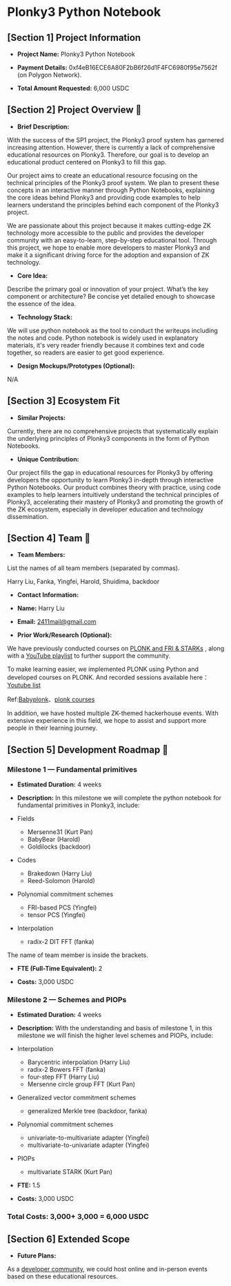 # Plonky3 Python Notebook

  
## [Section 1] Project Information


-  **Project Name:** Plonky3 Python Notebook

-  **Payment Details:** 0xf4eB16ECE6A80F2bB6f26d1F4FC6980f95e7562f (on Polygon Network).

-  **Total Amount Requested:** 6,000 USDC

  

## [Section 2] Project Overview :page_facing_up:

  

-  **Brief Description:**

With the success of the SP1 project, the Plonky3 proof system has garnered increasing attention. However, there is currently a lack of comprehensive educational resources on Plonky3. Therefore, our goal is to develop an educational product centered on Plonky3 to fill this gap.

Our project aims to create an educational resource focusing on the technical principles of the Plonky3 proof system. We plan to present these concepts in an interactive manner through Python Notebooks, explaining the core ideas behind Plonky3 and providing code examples to help learners understand the principles behind each component of the Plonky3 project.

We are passionate about this project because it makes cutting-edge ZK technology more accessible to the public and provides the developer community with an easy-to-learn, step-by-step educational tool. Through this project, we hope to enable more developers to master Plonky3 and make it a significant driving force for the adoption and expansion of ZK technology.



  

-  **Core Idea:**

Describe the primary goal or innovation of your project. What’s the key component or architecture? Be concise yet detailed enough to showcase the essence of the idea.




-  **Technology Stack:**

We will use python notebook as the tool to conduct the writeups including the notes and code. Python notebook is widely used in explanatory materials, it's very reader friendly because it combines text and code together, so readers are easier to get good experience.
  

-  **Design Mockups/Prototypes (Optional):**

N/A
  

## [Section 3] Ecosystem Fit

  

-  **Similar Projects:**

Currently, there are no comprehensive projects that systematically explain the underlying principles of Plonky3 components in the form of Python Notebooks.


-  **Unique Contribution:**

Our project fills the gap in educational resources for Plonky3 by offering developers the opportunity to learn Plonky3 in-depth through interactive Python Notebooks. Our product combines theory with practice, using code examples to help learners intuitively understand the technical principles of Plonky3, accelerating their mastery of Plonky3 and promoting the growth of the ZK ecosystem, especially in developer education and technology dissemination.

  

## [Section 4] Team :busts_in_silhouette:

  

-  **Team Members:**

List the names of all team members (separated by commas).

Harry Liu, Fanka, Yingfei, Harold, Shuidima, backdoor
  

-  **Contact Information:**

-  **Name:** Harry Liu

-  **Email:** 2411mail@gmail.com

  

-  **Prior Work/Research (Optional):**

We have previously conducted courses on [PLONK and FRI & STARKs](https://github.com/Antalpha-Labs/zkp-academy/tree/main/FRI%26Stark) , along with a [YouTube playlist](https://www.youtube.com/playlist?list=PLbQFt1T_44Dywo9gGEpFGgtibk5zssprd) to further support the community.

To make learning easier, we implemented PLONK using Python and developed courses on PLONK. And recorded sessions available here：[Youtube list](https://www.youtube.com/playlist?list=PLbQFt1T_44Dy2FQU5oSbIdtfw2S64L72y)

Ref:[Babyplonk](https://github.com/Antalpha-Labs/baby-plonk)、[plonk courses](https://github.com/Antalpha-Labs/zkp-academy/tree/main/Plonk)



In addition, we have hosted multiple ZK-themed hackerhouse events. With extensive experience in this field, we hope to assist and support more people in their learning journey.


  

## [Section 5] Development Roadmap :open_book:
  

### Milestone 1 — Fundamental primitives

  

-  **Estimated Duration:** 4 weeks

-  **Description:** In this milestone we will complete the python notebook for fundamental primitives in Plonky3, include:

- Fields
    - Mersenne31 (Kurt Pan)
    - BabyBear (Harold)
    - Goldilocks (backdoor)

- Codes
     - Brakedown (Harry Liu)
     - Reed-Solomon (Harold)
-  Polynomial commitment schemes
    - FRI-based PCS (Yingfei)
    - tensor PCS (Yingfei)

- Interpolation
    - radix-2 DIT FFT (fanka)

The name of team member is inside the brackets.

-  **FTE (Full-Time Equivalent):** 2

-  **Costs:** 3,000 USDC

  

### Milestone 2 — Schemes and PIOPs
  

-  **Estimated Duration:** 4 weeks

-  **Description:** With the understanding and basis of milestone 1, in this milestone we will finish the higher level schemes and PIOPs, include:

- Interpolation
    - Barycentric interpolation (Harry Liu)
    - radix-2 Bowers FFT (fanka)
    - four-step FFT (Harry Liu)
    - Mersenne circle group FFT (Kurt Pan)

-  Generalized vector commitment schemes
    - generalized Merkle tree (backdoor, fanka)

-  Polynomial commitment schemes
    -  univariate-to-multivariate adapter (Yingfei)
    -  multivariate-to-univariate adapter (Yingfei)

- PIOPs
    - multivariate STARK (Kurt Pan)

-  **FTE:** 1.5


-  **Costs:** 3,000 USDC

  
  ### Total Costs: 3,000+ 3,000 = 6,000 USDC

## [Section 6] Extended Scope

  

-  **Future Plans:**

As a [developer community](https://labs.antalpha.com/), we could host online and in-person events based on these educational resources.
